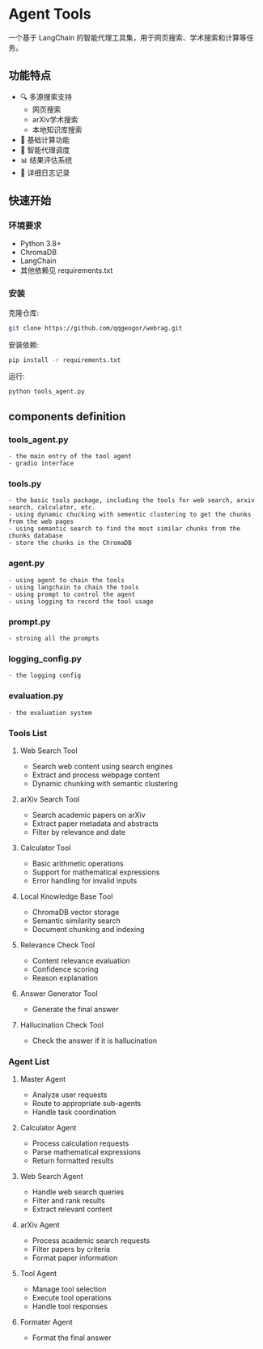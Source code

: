 # Agent Tools

一个基于 LangChain 的智能代理工具集，用于网页搜索、学术搜索和计算等任务。

## 功能特点

- 🔍 多源搜索支持
  - 网页搜索 
  - arXiv学术搜索
  - 本地知识库搜索
- 🧮 基础计算功能
- 🤖 智能代理调度
- 📊 结果评估系统
- 📝 详细日志记录

## 快速开始

### 环境要求

- Python 3.8+
- ChromaDB 
- LangChain
- 其他依赖见 requirements.txt

### 安装

克隆仓库:

```bash
git clone https://github.com/qqgeogor/webrag.git
```

安装依赖:

```bash
pip install -r requirements.txt
```

运行:       

``` 
python tools_agent.py

```


## components definition
### tools_agent.py
    - the main entry of the tool agent
    - gradio interface

### tools.py
    - the basic tools package, including the tools for web search, arxiv search, calculator, etc.
    - using dynamic chucking with sementic clustering to get the chunks from the web pages
    - using semantic search to find the most similar chunks from the chunks database
    - store the chunks in the ChromaDB

### agent.py
    - using agent to chain the tools
    - using langchain to chain the tools
    - using prompt to control the agent 
    - using logging to record the tool usage

### prompt.py
    - stroing all the prompts

### logging_config.py
    - the logging config

### evaluation.py
    - the evaluation system



### Tools List

1. Web Search Tool
   - Search web content using search engines
   - Extract and process webpage content
   - Dynamic chunking with semantic clustering

2. arXiv Search Tool  
   - Search academic papers on arXiv
   - Extract paper metadata and abstracts
   - Filter by relevance and date

3. Calculator Tool
   - Basic arithmetic operations
   - Support for mathematical expressions
   - Error handling for invalid inputs

4. Local Knowledge Base Tool
   - ChromaDB vector storage
   - Semantic similarity search
   - Document chunking and indexing

5. Relevance Check Tool
   - Content relevance evaluation
   - Confidence scoring
   - Reason explanation

6. Answer Generator Tool
    - Generate the final answer

7. Hallucination Check Tool
    - Check the answer if it is hallucination   
    
### Agent List

1. Master Agent
   - Analyze user requests
   - Route to appropriate sub-agents
   - Handle task coordination

2. Calculator Agent
   - Process calculation requests
   - Parse mathematical expressions
   - Return formatted results

3. Web Search Agent
   - Handle web search queries
   - Filter and rank results
   - Extract relevant content

4. arXiv Agent
   - Process academic search requests
   - Filter papers by criteria
   - Format paper information

5. Tool Agent
   - Manage tool selection
   - Execute tool operations
   - Handle tool responses

6. Formater Agent
    - Format the final answer

